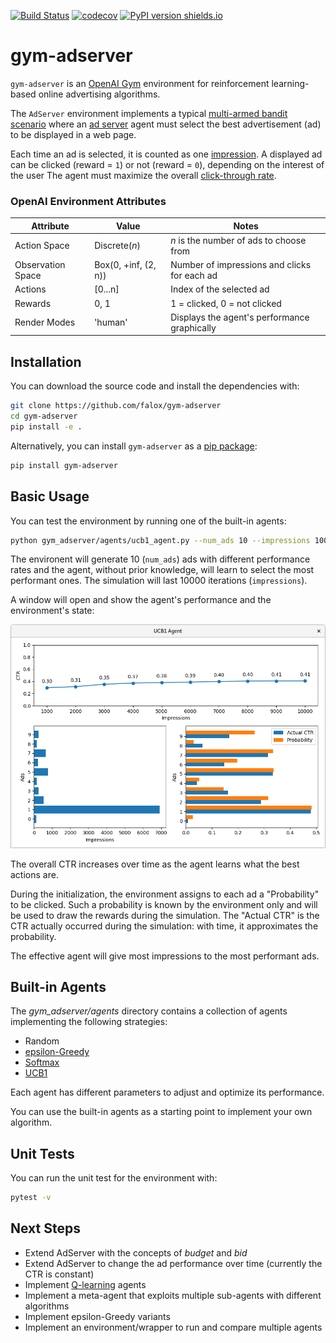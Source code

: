 [![Build Status](https://travis-ci.com/falox/gym-adserver.svg?branch=master)](https://travis-ci.com/falox/gym-adserver)
[![codecov](https://codecov.io/gh/falox/gym-adserver/branch/master/graph/badge.svg)](https://codecov.io/gh/falox/gym-adserver)
[![PyPI version shields.io](https://img.shields.io/pypi/v/gym-adserver.svg)](https://pypi.python.org/pypi/gym-adserver/)

# gym-adserver

`gym-adserver` is an [OpenAI Gym](https://github.com/openai/gym) environment for reinforcement learning-based online advertising algorithms.

The `AdServer` environment implements a typical [multi-armed bandit scenario](https://en.wikipedia.org/wiki/Multi-armed_bandit) where an [ad server](https://en.wikipedia.org/wiki/Ad_serving) agent must select the best advertisement (ad) to be displayed in a web page.

Each time an ad is selected, it is counted as one [impression](https://en.wikipedia.org/wiki/Impression_(online_media)). A displayed ad can be clicked (reward = `1`) or not (reward = `0`), depending on the interest of the user The agent must maximize the overall [click-through rate](https://en.wikipedia.org/wiki/Click-through_rate).

### OpenAI Environment Attributes

| Attribute | Value | Notes
|--|--|--|
| Action Space | Discrete(_n_) |  _n_ is the number of ads to choose from
| Observation Space| Box(0, +inf, (2, n)) | Number of impressions and clicks for each ad
| Actions | [0...n] | Index of the selected ad
| Rewards | 0, 1 | 1 = clicked, 0 = not clicked
| Render Modes | 'human' | Displays the agent's performance graphically

## Installation

You can download the source code and install the dependencies with:

```bash
git clone https://github.com/falox/gym-adserver
cd gym-adserver
pip install -e .
```

Alternatively, you can install `gym-adserver` as a [pip package](https://pypi.org/project/gym-adserver/):

```bash
pip install gym-adserver
```

## Basic Usage

You can test the environment by running one of the built-in agents:

```bash
python gym_adserver/agents/ucb1_agent.py --num_ads 10 --impressions 10000
```

The environent will generate 10 (`num_ads`) ads with different performance rates and the agent, without prior knowledge, will learn to select the most performant ones. The simulation will last 10000 iterations (`impressions`).

A window will open and show the agent's performance and the environment's state:

![](docs/ucb1.png)

The overall CTR increases over time as the agent learns what the best actions are.

During the initialization, the environment assigns to each ad a "Probability" to be clicked. Such a probability is known by the environment only and will be used to draw the rewards during the simulation. The "Actual CTR" is the CTR actually occurred during the simulation: with time, it approximates the probability.

The effective agent will give most impressions to the most performant ads.

## Built-in Agents

The _gym_adserver/agents_ directory contains a collection of agents implementing the following strategies:

- Random
- [epsilon-Greedy](https://en.wikipedia.org/wiki/Multi-armed_bandit#Semi-uniform_strategies)
- [Softmax](https://en.wikipedia.org/wiki/Softmax_function#Reinforcement_learning)
- [UCB1](https://en.wikipedia.org/wiki/Monte_Carlo_tree_search#Exploration_and_exploitation)

Each agent has different parameters to adjust and optimize its performance.

You can use the built-in agents as a starting point to implement your own algorithm.

## Unit Tests

You can run the unit test for the environment with:

```bash
pytest -v
```

## Next Steps

- Extend AdServer with the concepts of _budget_ and _bid_
- Extend AdServer to change the ad performance over time (currently the CTR is constant)
- Implement [Q-learning](https://en.wikipedia.org/wiki/Q-learning) agents
- Implement a meta-agent that exploits multiple sub-agents with different algorithms
- Implement epsilon-Greedy variants
- Implement an environment/wrapper to run and compare multiple agents
